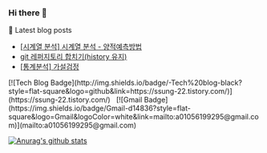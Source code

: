 ### Hi there 👋


  
🌱 Latest blog posts

* [[시계열 분석] 시계열 분석 - 양적예측방법](https://ssung-22.tistory.com/28)
* [git 레퍼지토리 합치기(history 유지)](https://ssung-22.tistory.com/27)
* [[통계분석] 가설검정](https://ssung-22.tistory.com/27https://ssung-22.tistory.com/27)


<p>
[![Tech Blog Badge](http://img.shields.io/badge/-Tech%20blog-black?style=flat-square&logo=github&link=https://ssung-22.tistory.com/)](https://ssung-22.tistory.com/) &nbsp; &#32;
  [![Gmail Badge](https://img.shields.io/badge/Gmail-d14836?style=flat-square&logo=Gmail&logoColor=white&link=mailto:a01056199295@gmail.com)](mailto:a01056199295@gmail.com)
</p>
  
   [![Anurag's github stats](https://github-readme-stats.vercel.app/api?username=parkseonga)](https://github.com/anuraghazra/github-readme-stats)
	


